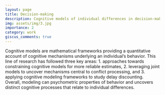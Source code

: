 ```yaml
---
layout: page
title: Decision-making
description: Cognitive models of individual differences in decision-making behavior
img: assets/img/3.jpg
importance: 2
category: work
giscus_comments: true
---
```


Cognitive models are mathematical frameworks providing a quantitative account of cognitive mechanisms underlying an individual’s behavior. This line of research has followed three key areas: 1. approaches towards constraining cognitive models for more reliable estimates, 2. leveraging joint models to uncover mechanisms central to conflict processing, and 3. applying cognitive modeling frameworks to study delay discounting. Overall, modeling can  psychometric properties of behavior and uncovers distinct cognitive processes that relate to individual differences. 
